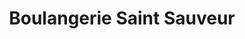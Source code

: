 ---
title: "Boulangerie Saint Sauveur"
url: /toulouse/boulangerie-saint-sauveur/
shop: boulangerie
---